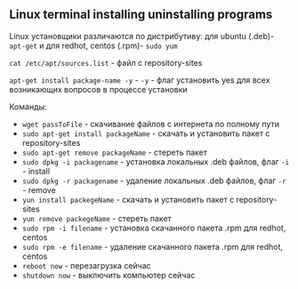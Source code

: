## Linux terminal installing uninstalling programs

Linux установщики различаются по дистрибутиву: для ubuntu (.deb)- `apt-get` и для redhot, centos (.rpm)- `sudo yum`

`cat /etc/apt/sources.list` - файл с repository-sites

`apt-get install package-name -y` - `-y` - флаг установить yes для всех возникающих вопросов в процессе установки

Команды:
- `wget passToFile` - скачивание файлов с интернета по полному пути
- `sudo apt-get install packageName` - скачать и установить пакет с repository-sites
- `sudo apt-get remove packageName` - стереть пакет
- `sudo dpkg -i packagename` - установка локальных .deb файлов, флаг `-i` - install
- `sudo dpkg -r packagename` - удаление локальных .deb файлов, флаг `-r` - remove
- `yun install packegeName` - скачать и установить пакет с repository-sites
- `yun remove packegeName` - стереть пакет
- `sudo rpm -i filename` - установка скачанного пакета .rpm для redhot, centos
- `sudo rpm -e filename` - удаление скачанного пакета .rpm для redhot, centos
- `reboot now` - перезагрузка сейчас
- `shutdown now` - выключить компьютер сейчас
